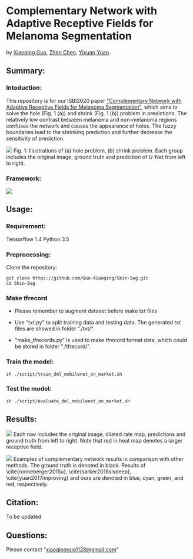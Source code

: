 # Complementary Network with Adaptive Receptive Fields for Melanoma Segmentation

by [Xiaoqing Guo](https://guo-xiaoqing.github.io/), [Zhen Chen](https://franciszchen.github.io/), [Yixuan Yuan](http://www.ee.cityu.edu.hk/~yxyuan/people/people.htm).

## Summary:
### Intoduction:
This repository is for our ISBI2020 paper ["Complementary Network with Adaptive Receptive Fields for Melanoma Segmentation"](https://arxiv.org/abs/2001.03893), which aims to solve the hole (Fig. 1 (a)) and shrink (Fig. 1 (b)) problem in predictions. The relatively low contrast between melanoma and non-melanoma regions confuses the network and causes the appearance of holes. The fuzzy boundaries lead to the shrinking prediction and further decrease the sensitivity of prediction. 


![](https://github.com/Guo-Xiaoqing/Skin-Seg/raw/master/intro_problem.png)
Fig. 1: Illustrations of (a) hole problem, (b) shrink problem. Each group includes the original image, ground truth and prediction of U-Net from left to right.

### Framework:
![](https://github.com/Guo-Xiaoqing/Skin-Seg/raw/master/framework.png)

## Usage:
### Requirement:
Tensorflow 1.4
Python 3.5

### Preprocessing:
Clone the repository:
```
git clone https://github.com/Guo-Xiaoqing/Skin-Seg.git
cd Skin-Seg
```

### Make tfrecord
* Please remember to augment dataset before make txt files

* Use "txt.py" to split training data and testing data. The generated txt files are showed in folder "./txt/".

* "make_tfrecords.py" is used to make tfrecord format data, which could be stored in folder "./tfrecord/".

### Train the model: 
```
sh ./script/train_dml_mobilenet_on_market.sh
```

### Test the model: 
```
sh ./script/evaluate_dml_mobilenet_on_market.sh
```
## Results:
![](https://github.com/Guo-Xiaoqing/Skin-Seg/raw/master/result1.png)
Each row includes the original image, dilated rate map, predictions and ground truth from left to right. Note that red in heat map denotes a larger receptive field.

![](https://github.com/Guo-Xiaoqing/Skin-Seg/raw/master/result2.png)
Examples of complementary network results in comparison with other methods. The ground truth is denoted in black. Results of \cite{ronneberger2015u}, \cite{sarker2018slsdeep}, \cite{yuan2017improving} and ours are denoted in blue, cyan, green, and red, respectively.

## Citation:
To be updated

## Questions:
Please contact "xiaoqingguo1128@gmail.com" 
